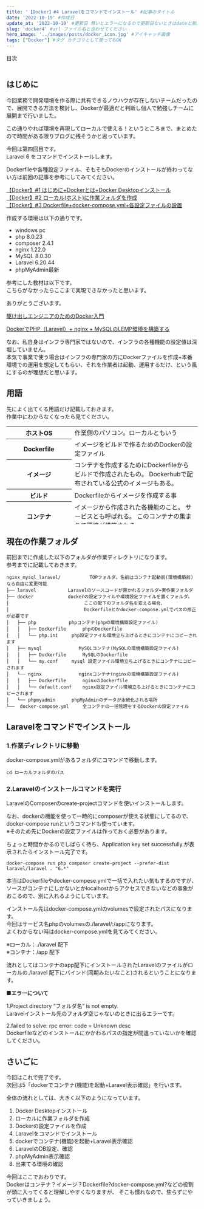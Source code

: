 ```yaml
---
title: '【Docker】#4 Laravelをコマンドでインストール' #記事のタイトル
date: '2022-10-19' #作成日
update_at: '2022-10-19' #更新日 無いとエラーになるので更新日ないときはdateと揃えてください。
slug: 'docker4' #url ファイル名と合わせてください
hero_image: '../images/posts/docker_icon.jpg' #アイキャッチ画像
tags: ["Docker"] #タグ カテゴリとして使ってもOK
---
```


<div class="toc-title">目次</div>

```toc
```

はじめに
----

今回業務で開発環境を作る際に共有できるノウハウが存在しないチームだったので、展開できる方法を検討し、Dockerが最適だと判断し個人で勉強しチームに展開まで行いました。

この通りやれば環境を再現してローカルで使える！というところまで、まとめたので時間がある限りブログに残そうかと思っています。

今回は第四回目です。  
Laravel 6 をコマンドでインストールします。

Dockerfileや各種設定ファイル、そもそもDockerのインストールが終わってない方は前回の記事を参考にしてみてください。

<div class="boxparts ref">
  <div class="title"></div>
  
[【Docker】#1 はじめに+Dockerとは+Docker Desktopインストール](../docker1)  
[【Docker】#2 ローカル(ホスト)に作業フォルダを作成](../docker2)  
[【Docker】#3 Dockerfile+docker-compose.yml+各設定ファイルの設置](../docker3)
</div>

作成する環境は以下の通りです。

- windows pc
- php 8.0.23
- composer 2.4.1
- nginx 1.22.0
- MySQL 8.0.30
- Laravel 6.20.44
- phpMyAdmin最新

参考にした教材は以下です。  
こちらがなかったらここまで実現できなかったと思います。

ありがとうございます。


<div class="boxparts ref">
  <div class="title"></div>
  
[駆け出しエンジニアのためのDocker入門](https://www.udemy.com/course/docker-startup/)

[DockerでPHP（Laravel）+ nginx + MySQLのLEMP環境を構築する](https://qiita.com/hinako_n/items/f15646ea548bcdc8ac6c)
</div>


なお、私自身はインフラ専門家ではないので、インフラの各種機能の設定値は深堀していません。  
本気で事業で使う場合はインフラの専門家の方にDockerファイルを作成+本番環境での運用を想定してもらい、それを作業者は起動、運用するだけ、という風にするのが理想だと思います。

## 用語

先によく出てくる用語だけ記載しておきます。  
作業中にわからなくなったら見てください。

<table class="cps-table03" style="height: 258px;"><tbody><tr style="height: 19px;"><th style="height: 19px; width: 189.703px;">ホストOS</th><td class="rankinginfo" style="height: 19px; width: 461.297px;">作業側のパソコン。ローカルともいう</td></tr><tr style="height: 19px;"><th style="height: 19px; width: 189.703px;">Dockerfile</th><td class="rankinginfo" style="height: 19px; width: 461.297px;">イメージをビルドで作るためのDockerの設定ファイル</td></tr><tr style="height: 36px;"><th style="height: 36px; width: 189.703px;">イメージ</th><td class="rankinginfo" style="height: 36px; width: 461.297px;">コンテナを作成するためにDockerfileからビルドで作成されたもの。  
Dockerhubで配布されている公式のイメージもある。</td></tr><tr style="height: 19px;"><th style="height: 19px; width: 189.703px;">ビルド</th><td class="rankinginfo" style="height: 19px; width: 461.297px;">Dockerfileからイメージを作成する事</td></tr><tr style="height: 55px;"><th style="height: 55px; width: 189.703px;">コンテナ</th><td class="rankinginfo" style="height: 55px; width: 461.297px;">イメージから作成された各機能のこと。  
サービスとも呼ばれる。  
このコンテナの集まりで環境が構築される</td></tr><tr style="height: 36px;"><th style="height: 36px; width: 189.703px;">docker-compose</th><td class="rankinginfo" style="height: 36px; width: 461.297px;">複数のコンテナを一気に作成したりできる一元管理機能。  
Dockerを使う場合実質必須になります。</td></tr><tr style="height: 74px;"><th style="height: 74px; width: 189.703px;">docker-compose.yml</th><td class="rankinginfo" style="height: 74px; width: 461.297px;">複数のコンテナを一気に作成、起動したりできるdocker-composeの一元管理ファイル。  
docker-composeをインストールしてdocker-compose.ymlを作成してdocker composeコマンドで実行して利用します。</td></tr></tbody></table>

現在の作業フォルダ
---------

前回までに作成した以下のフォルダが作業ディレクトリになります。  
参考までに記載しておきます。

```
nginx_mysql_laravel/	　　　　TOPフォルダ。名前はコンテナ起動前(環境構築前)なら自由に変更可能
├── laravel		　　　　Laravelのソースコードが置かれるフォルダ=実作業フォルダ
├── docker		　　　　dockerの設定ファイルや環境設定ファイルを置くフォルダ。
│ 　　　　　　　　　　　　　　　　ここの配下のフォルダ名を変える場合、
│ 　　　　　　　　　　　　　　　　Dockerfileとかdocker-compose.ymlでパスの修正が必要です
│   ├── php		  　　　phpコンテナ(phpの環境構築設定ファイル)
│   │   ├── Dockerfile		phpのDockerfile
│   │   └── php.ini		php設定ファイル環境立ち上げるときにコンテナにコピーされます
│   ├── mysql 		　　　　MySQLコンテナ(MySQLの環境構築設定ファイル)
│   │   ├── Dockerfile		MySQLのDockerfile
│   │   └── my.conf		mysql 設定ファイル環境立ち上げるときにコンテナにコピーされます
│   └── nginx		　　　　nginxコンテナ(nginxの環境構築設定ファイル)
│   │   ├── Dockerfile		nginxのDockerfile
│   │   └── default.conf	nginx設定ファイル環境立ち上げるときにコンテナにコピーされます
│   └── phpmyadmin		phpMyAdminのデータが永続化される場所
└──  docker-compose.yml		全コンテナの一括管理をするDockerの設定ファイル
```

Laravelをコマンドでインストール
-------------------

### 1.作業ディレクトリに移動

docker-compose.ymlがあるフォルダにコマンドで移動します。

```
cd ローカルフォルダのパス
```

### 2.Laravelのインストールコマンドを実行

LaravelのComposerのcreate-projectコマンドを使いインストールします。

なお、dockerの機能を使って一時的にcomposerが使える状態にしてるので、docker-compose runというコマンドも使っています。  
※そのため先にDockerの設定ファイルは作っておく必要があります。

ちょっと時間かかるのでしばらく待ち、Application key set successfully.が表示されたらインストール完了です。

```
docker-compose run php composer create-project --prefer-dist laravel/laravel . "6.*"
```

<div class="boxparts memo">
  <div class="title"></div>
  
本当はDockerfileやdocker-compese.ymlで一括で入れたい気もするのですが、ソースがコンテナにしかないとかlocalhostからアクセスできないなどの事象がおこるので、別に入れるようにしています。

インストール先はdocker-compose.ymlのvolumesで設定されたパスになります。  
今回はサービス名phpのvolumesの./laravel/:/appになります。  
よくわからない時はdocker-compose.ymlを見てみてください。

※ローカル：./laravel 配下  
※コンテナ：/app 配下

流れとしてはコンテナのapp配下にインストールされたLaravelのファイルがローカルの./laravel 配下にバインド(同期みたいなこと)されるということになります。

</div>


<div class="boxparts caution">
  <div class="title"></div>
  
**■エラーについて**

1.Project directory “フォルダ名” is not empty.  
Laravelインストール先のフォルダ空じゃないのときに出るエラーです。

2.failed to solve: rpc error: code = Unknown desc  
Dockerfileなどのインストールにかかわるパスの指定が間違っていないかを確認してください。
</div>

さいごに
----

今回はこれで完了です。  
次回は5「dockerでコンテナ(機能)を起動+Laravel表示確認」を行います。

全体の流れとしては、大きく以下のようになっています。

1. Docker Desktopインストール
2. ローカルに作業フォルダを作成
3. Dockerの設定ファイルを作成
4. Laravelをコマンドでインストール
5. dockerでコンテナ(機能)を起動+Laravel表示確認
6. LaravelのDB設定、確認
7. phpMyAdmin表示確認
8. 出来てる環境の確認

<div class="balloon">
  <div class="icon"></div>
  <div class="talk">
今回はここでおわりです。<br>Dockerはコンテナ？イメージ？Dockerfile?docker-compose.yml?などの役割が頭に入ってくると理解しやすくなりますが、  
そこも慣れなので、焦らずにやっていきましょう。
  </div>
</div>
